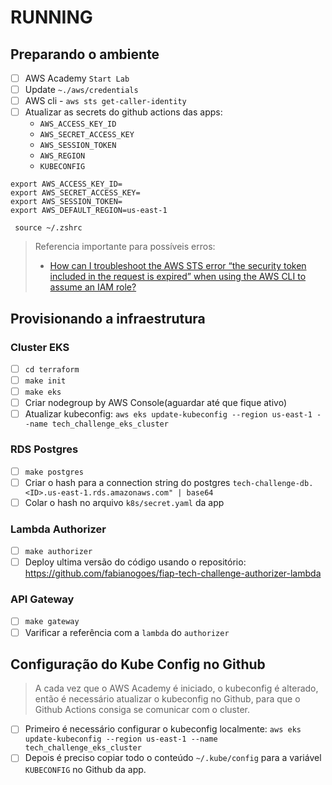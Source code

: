 # RUNNING

## Preparando o ambiente

- [ ] AWS Academy `Start Lab`
- [ ] Update `~./aws/credentials`
- [ ] AWS cli - `aws sts get-caller-identity`
- [ ] Atualizar as secrets do github actions das apps:
  - `AWS_ACCESS_KEY_ID`
  - `AWS_SECRET_ACCESS_KEY`
  - `AWS_SESSION_TOKEN`
  - `AWS_REGION`
  - `KUBECONFIG`
     
```
export AWS_ACCESS_KEY_ID=
export AWS_SECRET_ACCESS_KEY=
export AWS_SESSION_TOKEN=
export AWS_DEFAULT_REGION=us-east-1
```

```
 source ~/.zshrc
```

> Referencia importante para possíveis erros: 
> - [How can I troubleshoot the AWS STS error “the security token included in the request is expired” when using the AWS CLI to assume an IAM role?](https://repost.aws/knowledge-center/sts-iam-token-expired)

## Provisionando a infraestrutura

### Cluster EKS

- [ ] `cd terraform`
- [ ] `make init`
- [ ] `make eks`
- [ ] Criar nodegroup by AWS Console(aguardar até que fique ativo)
- [ ] Atualizar kubeconfig: `aws eks update-kubeconfig --region us-east-1 --name tech_challenge_eks_cluster`
     
### RDS Postgres

- [ ] `make postgres`
- [ ] Criar o hash para a connection string do postgres `tech-challenge-db.<ID>.us-east-1.rds.amazonaws.com" | base64`
- [ ] Colar o hash no arquivo `k8s/secret.yaml` da app
     
### Lambda Authorizer

- [ ] `make authorizer`
- [ ] Deploy ultima versão do código usando o repositório: https://github.com/fabianogoes/fiap-tech-challenge-authorizer-lambda
     
### API Gateway

- [ ] `make gateway`
- [ ] Varificar a referência com a `lambda` do `authorizer`

## Configuração do Kube Config no Github

> A cada vez que o AWS Academy é iniciado, o kubeconfig é alterado, então é necessário atualizar o kubeconfig no Github, para que o Github Actions consiga se comunicar com o cluster. 

- [ ] Primeiro é necessário configurar o kubeconfig localmente: `aws eks update-kubeconfig --region us-east-1 --name tech_challenge_eks_cluster`
- [ ] Depois é preciso copiar todo o conteúdo `~/.kube/config` para a variável `KUBECONFIG` no Github da app.

